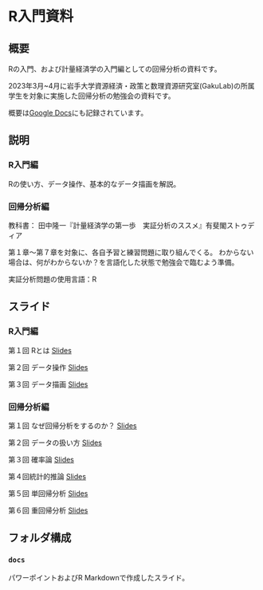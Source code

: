 # R入門資料


## 概要

Rの入門、および計量経済学の入門編としての回帰分析の資料です。


2023年3月~4月に岩手大学資源経済・政策と数理資源研究室(GakuLab)の所属学生を対象に実施した回帰分析の勉強会の資料です。

概要は[Google Docs](https://docs.google.com/document/d/1woCx6rPpC6wZMqLTfNPtBSi6baixLxETJp0NhV6ov5M/edit?usp=sharing)にも記録されています。

## 説明

### R入門編

Rの使い方、データ操作、基本的なデータ描画を解説。

### 回帰分析編

教科書：
田中隆一『計量経済学の第一歩　実証分析のススメ』有斐閣ストゥディア

第１章〜第７章を対象に、各自予習と練習問題に取り組んでくる。
わからない場合は、何がわからないか？を言語化した状態で勉強会で臨むよう準備。

実証分析問題の使用言語：R


## スライド

### R入門編

第１回 Rとは [Slides](https://raw.githack.com/gakulab/regression_tutorial/main/r_basics/R%E3%81%AE%E4%BD%BF%E3%81%84%E6%96%B9.html)

第２回 データ操作 [Slides](https://raw.githack.com/gakulab/regression_tutorial/main/r_basics/R%E5%85%A5%E9%96%802_%E3%83%87%E3%83%BC%E3%82%BF%E6%93%8D%E4%BD%9C.html)

第３回 データ描画 [Slides](https://raw.githack.com/gakulab/regression_tutorial/main/r_basics/R%E5%85%A5%E9%96%803_%E3%83%87%E3%83%BC%E3%82%BF%E6%8F%8F%E7%94%BB.html)

### 回帰分析編

第１回 なぜ回帰分析をするのか？ [Slides](https://github.com/gakulab/regression_tutorial/blob/main/docs/tutorial_slide_1.pdf)  

第２回 データの扱い方 [Slides](https://raw.githack.com/gakulab/regression_tutorial/main/docs/tutorial_slide_2.html)

第３回 確率論 [Slides](https://raw.githack.com/gakulab/regression_tutorial/main/docs/tutorial_slide_3.html)

第４回統計的推論 [Slides](https://raw.githack.com/gakulab/regression_tutorial/main/docs/tutorial_slide_4.html)

第５回 単回帰分析 [Slides](https://raw.githack.com/gakulab/regression_tutorial/main/docs/tutorial_slide_5.html)

第６回 重回帰分析 [Slides](https://raw.githack.com/gakulab/regression_tutorial/main/docs/tutorial_slide_6.html)


## フォルダ構成

### `docs`

パワーポイントおよびR Markdownで作成したスライド。


